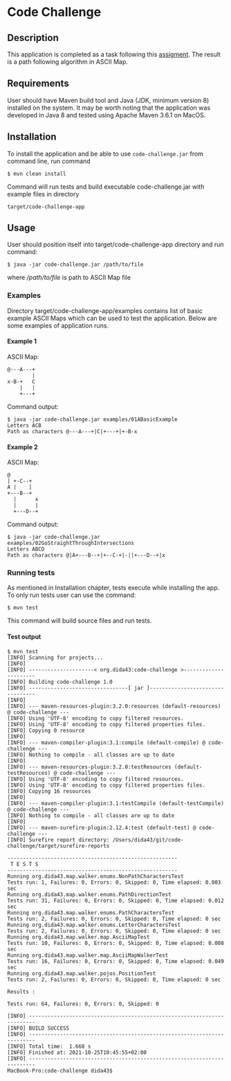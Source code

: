 # Code Challenge

## Description

This application is completed as a task following
this [assigment](https://github.com/softwaresauna/code-challenge). The result is a path following
algorithm in ASCII Map.

## Requirements

User should have Maven build tool and Java (JDK, minimum version 8) installed on the system. It may
be worth noting that the application was developed in Java 8 and tested using Apache Maven 3.6.1 on
MacOS.

## Installation

To install the application and be able to use `code-challenge.jar` from command line, run command

    $ mvn clean install

Command will run tests and build executable code-challenge.jar with example files in directory

    target/code-challenge-app

## Usage

User should position itself into target/code-challenge-app directory and run command:

    $ java -jar code-challenge.jar /path/to/file

where */path/to/file* is path to ASCII Map file

### Examples

Directory target/code-challenge-app/examples contains list of basic example ASCII Maps which can be
used to test the application. Below are some examples of application runs.

#### Example 1

ASCII Map:

```
@---A---+
        |
x-B-+   C
    |   |
    +---+
```

Command output:

```
$ java -jar code-challenge.jar examples/01ABasicExample 
Letters ACB
Path as characters @---A---+|C|+---+|+-B-x
```

#### Example 2

ASCII Map:

```
@
| +-C--+
A |    |
+---B--+
  |      x
  |      |
  +---D--+
```

Command output:

```
$ java -jar code-challenge.jar examples/02GoStraightThroughIntersections 
Letters ABCD
Path as characters @|A+---B--+|+--C-+|-||+---D--+|x
```

### Running tests

As mentioned in Installation chapter, tests execute while installing the app. To only run tests user
can use the command:

    $ mvn test

This command will build source files and run tests.

#### Test output

```
$ mvn test
[INFO] Scanning for projects...
[INFO] 
[INFO] ---------------------< org.dida43:code-challenge >----------------------
[INFO] Building code-challenge 1.0
[INFO] --------------------------------[ jar ]---------------------------------
[INFO] 
[INFO] --- maven-resources-plugin:3.2.0:resources (default-resources) @ code-challenge ---
[INFO] Using 'UTF-8' encoding to copy filtered resources.
[INFO] Using 'UTF-8' encoding to copy filtered properties files.
[INFO] Copying 0 resource
[INFO] 
[INFO] --- maven-compiler-plugin:3.1:compile (default-compile) @ code-challenge ---
[INFO] Nothing to compile - all classes are up to date
[INFO] 
[INFO] --- maven-resources-plugin:3.2.0:testResources (default-testResources) @ code-challenge ---
[INFO] Using 'UTF-8' encoding to copy filtered resources.
[INFO] Using 'UTF-8' encoding to copy filtered properties files.
[INFO] Copying 16 resources
[INFO] 
[INFO] --- maven-compiler-plugin:3.1:testCompile (default-testCompile) @ code-challenge ---
[INFO] Nothing to compile - all classes are up to date
[INFO] 
[INFO] --- maven-surefire-plugin:2.12.4:test (default-test) @ code-challenge ---
[INFO] Surefire report directory: /Users/dida43/git/code-challenge/target/surefire-reports

-------------------------------------------------------
 T E S T S
-------------------------------------------------------
Running org.dida43.map.walker.enums.NonPathCharactersTest
Tests run: 1, Failures: 0, Errors: 0, Skipped: 0, Time elapsed: 0.003 sec
Running org.dida43.map.walker.enums.PathDirectionTest
Tests run: 31, Failures: 0, Errors: 0, Skipped: 0, Time elapsed: 0.012 sec
Running org.dida43.map.walker.enums.PathCharactersTest
Tests run: 2, Failures: 0, Errors: 0, Skipped: 0, Time elapsed: 0 sec
Running org.dida43.map.walker.enums.LetterCharactersTest
Tests run: 2, Failures: 0, Errors: 0, Skipped: 0, Time elapsed: 0 sec
Running org.dida43.map.walker.map.AsciiMapTest
Tests run: 10, Failures: 0, Errors: 0, Skipped: 0, Time elapsed: 0.008 sec
Running org.dida43.map.walker.map.AsciiMapWalkerTest
Tests run: 16, Failures: 0, Errors: 0, Skipped: 0, Time elapsed: 0.049 sec
Running org.dida43.map.walker.pojos.PositionTest
Tests run: 2, Failures: 0, Errors: 0, Skipped: 0, Time elapsed: 0 sec

Results :

Tests run: 64, Failures: 0, Errors: 0, Skipped: 0

[INFO] ------------------------------------------------------------------------
[INFO] BUILD SUCCESS
[INFO] ------------------------------------------------------------------------
[INFO] Total time:  1.668 s
[INFO] Finished at: 2021-10-25T10:45:55+02:00
[INFO] ------------------------------------------------------------------------
MacBook-Pro:code-challenge dida43$ 

```